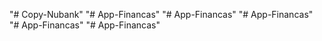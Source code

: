"# Copy-Nubank" 
"# App-Financas" 
"# App-Financas" 
"# App-Financas" 
"# App-Financas" 
"# App-Financas" 
